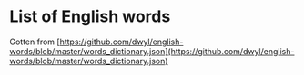 # List of English words
Gotten from [https://github.com/dwyl/english-words/blob/master/words_dictionary.json](https://github.com/dwyl/english-words/blob/master/words_dictionary.json)

